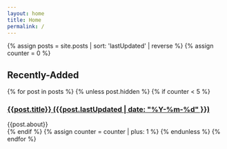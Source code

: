 ```yaml
---
layout: home
title: Home
permalink: /
---
```


{% assign posts = site.posts | sort: 'lastUpdated' | reverse %}
{% assign counter = 0 %}

<div id="posts">
  <h2>Recently-Added</h2>
  {% for post in posts %}
    {% unless post.hidden %}
	  {% if counter < 5 %}
	    <div class="py-1" data-tags="{{post.tags | join: ' ' | upcase }}" data-title="{{post.about | upcase}}">
		  <h3><a href="{{site.baseurl}}{{ post.url }}">{{post.title}} ({{post.lastUpdated | date: "%Y-%m-%d" }})</a></h3>
	      <div class="text-sm text-gray-400" data-tags="{{post.tags | join: ' ' | upcase }}" data-title="{{post.about | upcase}}">{{post.about}}</div>
        </div>
      {% endif %}
      {% assign counter = counter | plus: 1 %}
	{% endunless %}
  {% endfor %}
</div>